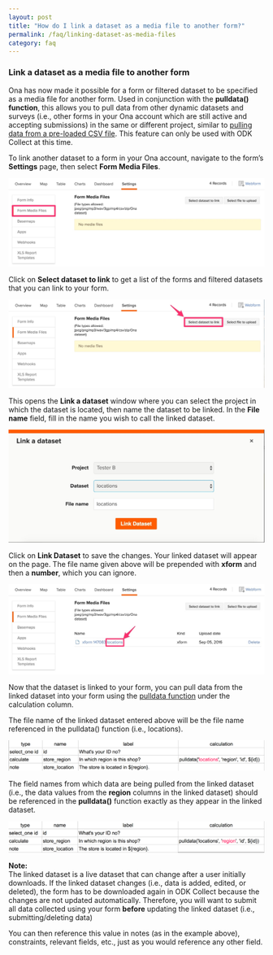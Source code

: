 ```yaml
---
layout: post
title: "How do I link a dataset as a media file to another form?"
permalink: /faq/linking-dataset-as-media-files
category: faq
---
```


### Link a dataset as a media file to another form

Ona has now made it possible for a form or filtered dataset to be specified as a media file for another form. Used in conjunction with the **pulldata() function**, this allows you to pull data from other dynamic datasets and surveys (i.e., other forms in your Ona account which are still active and accepting submissions) in the same or different project, similar to [pulling data from a pre-loaded CSV file](http://xlsform.org/#how-to-pull-data-from-csv). This feature can only be used with ODK Collect at this time. 

To link another dataset to a form in your Ona account, navigate to the form’s **Settings** page, then select **Form Media Files**.

![](/content/screenshots/faq/linking-dataset-as-media-files_01.png)

Click on **Select dataset to link** to get a list of the forms and filtered datasets that you can link to your form.

![](/content/screenshots/faq/linking-dataset-as-media-files_02.png)

This opens the **Link a dataset** window where you can select the project in which the dataset is located, then name the dataset to be linked. In the **File name** field, fill in the name you wish to call the linked dataset. 

![](/content/screenshots/faq/linking-dataset-as-media-files_03.png)

Click on **Link Dataset** to save the changes. Your linked dataset will appear on the page. The file name given above will be prepended with **xform** and then a **number**, which you can ignore.


![](/content/screenshots/faq/linking-dataset-as-media-files_04.png)

Now that the dataset is linked to your form, you can pull data from the linked dataset into your form using the [pulldata function](http://xlsform.org/#how-to-pull-data-from-csv) under the calculation column.

The file name of the linked dataset entered above will be the file name referenced in the pulldata() function (i.e., locations).

![](/content/screenshots/faq/linking-dataset-as-media-files_05.png)

The field names from which data are being pulled from the linked dataset (i.e., the data values from the **region** columns in the linked dataset) should be referenced in the **pulldata()** function exactly as they appear in the linked dataset.

![](/content/screenshots/faq/linking-dataset-as-media-files_06.png)

>
**Note:** <br/> The linked dataset is a live dataset that can change after a user initially downloads. If the linked dataset changes (i.e., data is added, edited, or deleted), the form has to be downloaded again in ODK Collect because the changes are not updated automatically. Therefore, you will want to submit all data collected using your form **before** updating the linked dataset (i.e., submitting/deleting data)

You can then reference this value in notes (as in the example above), constraints, relevant fields, etc., just as you would reference any other field.
